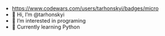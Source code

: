 - https://www.codewars.com/users/tarhonskyi/badges/micro
- 👋 Hi, I’m @tarhonskyi
- 👀 I’m interested in programing 
- 🌱 Currently learning Python


<!---
tarhonskyi/tarhonskyi is a ✨ special ✨ repository because its `README.md` (this file) appears on your GitHub profile.
You can click the Preview link to take a look at your changes.
--->

